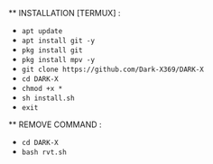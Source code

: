 ** INSTALLATION [TERMUX] :
                              
* `apt update`
* `apt install git -y`
* `pkg install git`
* `pkg install mpv -y`
* `git clone https://github.com/Dark-X369/DARK-X`
* `cd DARK-X`
* `chmod +x *`
* `sh install.sh`
* `exit`
  

** REMOVE COMMAND :

* `cd DARK-X`
* `bash rvt.sh`
